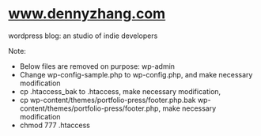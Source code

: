 www.dennyzhang.com
==================

wordpress blog: an studio of indie developers

Note:
- Below files are removed on purpose: wp-admin
- Change wp-config-sample.php to wp-config.php, and make necessary modification
- cp .htaccess_bak to .htaccess, make necessary modification,
- cp wp-content/themes/portfolio-press/footer.php.bak wp-content/themes/portfolio-press/footer.php, make necessary modification
- chmod 777 .htaccess